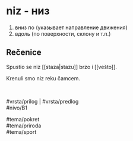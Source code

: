 # niz - низ

1. вниз по (указывает направление движения)  
2. вдоль (по поверхности, склону и т.п.)

## Rečenice

Spustio se niz [[staza|stazu]] brzo i [[vešto]].

Krenuli smo niz reku čamcem.

<br>

#vrsta/prilog | #vrsta/predlog  
#nivo/B1  

#tema/pokret  
#tema/priroda  
#tema/sport  
